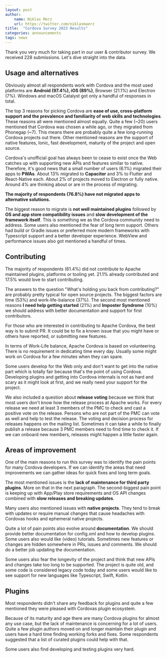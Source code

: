 ```yaml
---
layout: post
author:
    name: Niklas Merz
    url: https://twitter.com/niklasmaerz
title:  "Cordova Survey 2023 Results"
categories: announcements
tags: news
---
```

Thank you very much for taking part in our user & contributor survey. We received 228 submissions. Let's dive straight into the data.

## Usage and alternatives

Obviously almost all respondents work with Cordova and the most used platforms are **Android (97.4%), iOS (89%)**, Browser (21.1%) and Electron (7%). Windows and macOS Catalyst got only a handful of responses in total.

The top 3 reasons for picking Cordova are **ease of use, cross-platform support and the prevalence and familiarity of web skills and technologies**. These reasons all were mentioned almost equally. Quite a few (~20) users mentioned that Cordova was chosen a while ago, or they migrated from Phonegap (~7). This means there are probably quite a few long-running Cordova projects out there. Other mentioned reasons are the support of native features, Ionic, fast development, maturity of the project and open source.

Cordova's unofficial goal has always been to cease to exist once the Web catches up with supporting new APIs and features similar to native. Therefore, it's good news that a small number of users (6.1%) migrated their apps to **PWAs**. About 13% migrated to **Capacitor** and 3% to Flutter and React-Native each. About 2% of projects moved to Electron or fully native. Around 4% are thinking about or are in the process of migrating.

**The majority of respondents (76.8%) have not migrated apps to alternative solutions.**

The biggest reason to migrate is **not well maintained plugins** followed by **OS and app store compatibility issues** and **slow development of the framework itself**. This is something we as the Cordova community need to address. Some users also mentioned the fear of long term support. Others had build or Gradle issues or preferred more modern frameworks with Typescript support and a better developer experience. WebView and performance issues also got mentioned a handful of times.

## Contributing

The majority of respondents (61.4%) did not contribute to Apache maintained plugins, platforms or tooling yet. 21.1% already contributed and 17.5% would love to start contributing.

The answers to the question "What's holding you back from contributing?" are probably pretty typical for open source projects. The biggest factors are time (53%) and work-life-balance (37%). The second most mentioned reasons **I need help getting started** (21%) and **Imposter Syndrome** (10%) we should address with better documentation and support for first contributors.

For those who are interested in contributing to Apache Cordova, the best way is to submit PR. It could be to fix a known issue that you might have or others have reported, or submitting new features.

In terms of Work-Life balance, Apache Cordova is based on volunteering. There is no requirement in dedicating time every day. Usually some might work on Cordova for a few minutes when they can spare.

Some users develop for the Web only and don't want to get into the native part which is totally fair because that's the point of using Cordova. Developing plugins and getting into Cordova internals is not as hard and scary as it might look at first, and we really need your support for the project.

We also included a question about **release voting** because we think that most users don't know how the release process at Apache works. For every release we need at least 3 members of the PMC to check and cast a positive vote on the release. Persons who are not part of the PMC can vote as well and help to test the release. The voting and decision process for releases happens on the mailing list. Sometimes it can take a while to finally publish a release because 3 PMC members need to find time to check it. If we can onboard new members, releases might happen a little faster again.

## Areas of improvement

One of the main reasons to run this survey was to identify the pain points for many Cordova developers. If we can identify the areas that need improvements we can gather ideas for quick fixes and long term goals.

The most mentioned issues is the **lack of maintenance for third party plugins**. More on that in the next paragraph. The second-biggest pain point is keeping up with App/Play store requirements and OS API changes combined with **slow releases and breaking updates**.

Many users also mentioned issues with **native projects**. They tend to break with updates or require manual changes that cause headaches with Cordovas hooks and ephemeral native projects.

Quite a lot of pain points also evolve around **documentation**. We should provide better documentation for config.xml and how to develop plugins. Some users also would like (video) tutorials. Sometimes new features or changes are hidden somewhere in PRs, issues and comments. We should do a better job updating the documentation.

Some users also fear the longevity of the project and think that new APIs and changes take too long to be supported. The project is quite old, and some code is considered legacy code today and some users would like to see support for new languages like Typescript, Swift, Kotlin.


## Plugins

Most respondents didn't share any feedback for plugins and quite a few mentioned they were pleased with Cordovas plugin ecosystem.

Because of its maturity and age there are many Cordova plugins for almost any use case, but the lack of maintenance is concerning for a lot of users. Quite a few plugin authors moved on and longer maintain their plugin and users have a hard time finding working forks and fixes. Some respondents suggested that a list of curated plugins could help with that.

Some users also find developing and testing plugins very hard.
